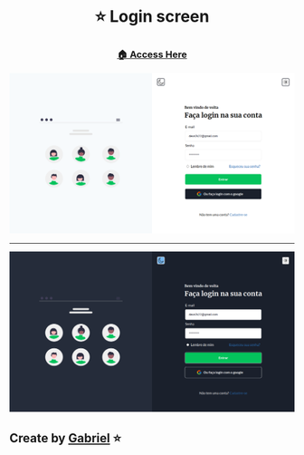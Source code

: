 # <p align="center">⭐ Login screen<p/>

### <p align="center"><a href="https://gabriel4g.github.io/login-screen">🏠 Access Here<a/><p/>

![alt text](https://github.com/Gabriel4g/Login-screen/blob/main/images/tela.png?raw=true)

<hr/>

![alt text](https://github.com/Gabriel4g/Login-screen/blob/main/images/teladark.png?raw=true)

 ## Create by <a href="https://instagram.com/gabrielbarrozs">Gabriel<a/> ⭐
